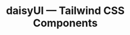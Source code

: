 ---
name: daisyui

host: daisyui.com
origin: https://daisyui.com
pathname: /
search: 
href: https://daisyui.com/
title: daisyUI — Tailwind CSS Components

ogTitle: daisyUI — Tailwind CSS Components

twitterTitle: daisyUI — Tailwind CSS Components

description: Tailwind Components Library - Free components for Tailwind CSS

ogDescription: Tailwind Components Library - Free components for Tailwind CSS

image: https://daisyui.com/images/default.jpg
ogImage: https://daisyui.com/images/default.jpg
twitterImage: https://daisyui.com/images/default.jpg
keywords: 
logo: 
---